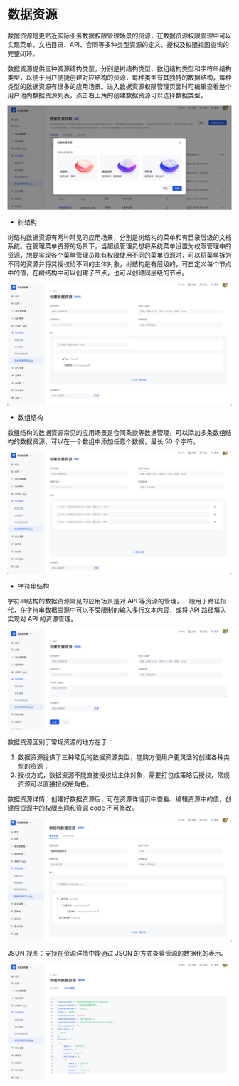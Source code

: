 # 数据资源

数据资源是更贴近实际业务数据权限管理场景的资源，在数据资源权限管理中可以实现菜单、文档目录、API、合同等多种类型资源的定义、授权及权限视图查询的完整闭环。

数据资源提供三种资源结构类型，分别是树结构类型、数组结构类型和字符串结构类型，以便于用户便捷创建对应结构的资源，每种类型有其独特的数据结构，每种类型的数据资源有很多的应用场景。进入数据资源权限管理页面时可编辑查看整个用户池内数据资源列表，点击右上角的创建数据资源可以选择数据类型。

![数据资源创建](./images/create-data-resource.png)

- 树结构

树结构数据资源有两种常见的应用场景，分别是树结构的菜单和有目录层级的文档系统。在管理菜单资源的场景下，当超级管理员想将系统菜单设置为权限管理中的资源，想要实现各个菜单管理员能有权限使用不同的菜单资源时，可以将菜单拆为不同的资源并将其授权给不同的主体对象，树结构是有层级的，可自定义每个节点中的值，在树结构中可以创建子节点，也可以创建同层级的节点。

![数据资源树结构](./images/data-resource-tree.png)

- 数组结构

数组结构的数据资源常见的应用场景是合同条款等数据管理，可以添加多条数组结构的数据资源，可以在一个数组中添加任意个数据，最长 50 个字符。

![数据资源数组结构](./images/data-resource-array.png)

- 字符串结构

字符串结构的数据资源常见的应用场景是对 API 等资源的管理，一般用于路径指代，在字符串数据资源中可以不受限制的输入多行文本内容，或将 API 路径填入实现对 API 的资源管理。

![数据资源字符串结构](./images/data-resource-string.png)

数据资源区别于常规资源的地方在于：

1. 数据资源提供了三种常见的数据资源类型，能购方便用户更灵活的创建各种类型的资源；
2. 授权方式，数据资源不能直接授权给主体对象，需要打包成策略后授权，常规资源可以直接授权给角色。

数据资源详情：创建好数据资源后，可在资源详情页中查看、编辑资源中的值，创建后资源中的权限空间和资源 code 不可修改。

![数据资源详情](./images/data-resource-detail.png)

JSON 视图：支持在资源详情中能通过 JSON 的方式查看资源的数据化的表示。

![数据资源 JSON 视图](./images/data-resource-JSON.png)
